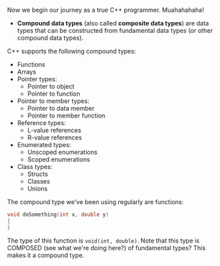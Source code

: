 Now we begin our journey as a true C++ programmer. Muahahahaha!

- **Compound data types** (also called **composite data types**) are data types that can be constructed from fundamental data types (or other compound data types).

C++ supports the following compound types:
- Functions
- Arrays
- Pointer types:
    - Pointer to object
    - Pointer to function
- Pointer to member types:
    - Pointer to data member
    - Pointer to member function
- Reference types:
    - L-value references
    - R-value references
- Enumerated types:
    - Unscoped enumerations
    - Scoped enumerations
- Class types:
    - Structs
    - Classes
    - Unions

The compound type we've been using regularly are functions:
```cpp
void doSomething(int x, double y)
{
}
```
The type of this function is `void(int, double)`. Note that this type is COMPOSED (see what we're doing here?) of fundamental types? This makes it a compound type.
